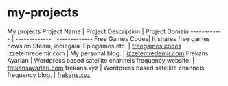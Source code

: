 # my-projects
My projects
Project Name | Project Description | Project Domain
------------ | -------------       | -------------
Free Games Codes| It shares free games news on Steam, indiegala ,Epicgames etc. | [freegames.codes](https://freegames.codes/)
izzetemredemir.com | My personal blog. | [izzetemredemir.com](https://izzetemredemir.com/)
Frekans Ayarları | Wordpress based satellite channels frequency website. | [frekansayarlari.com](https://frekansayarlari.com/)
frekans.xyz | Wordpress based satellite channels frequency blog. | [frekans.xyz](https://frekans.xyz/)
